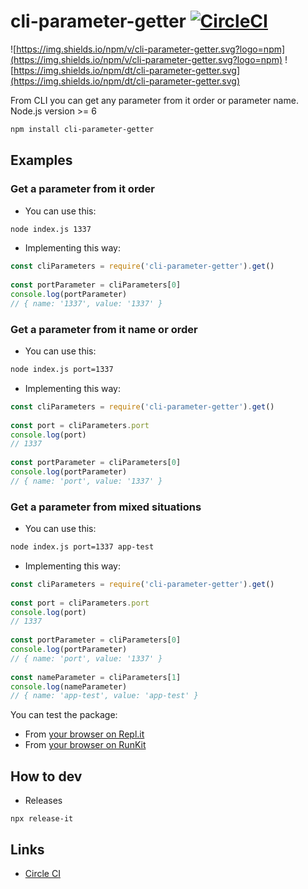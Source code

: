 # cli-parameter-getter [![CircleCI](https://circleci.com/gh/jotafeldmann/cli-parameter-getter.svg?style=svg)](https://circleci.com/gh/jotafeldmann/cli-parameter-getter)

![https://img.shields.io/npm/v/cli-parameter-getter.svg?logo=npm](https://img.shields.io/npm/v/cli-parameter-getter.svg?logo=npm) ![https://img.shields.io/npm/dt/cli-parameter-getter.svg](https://img.shields.io/npm/dt/cli-parameter-getter.svg)

From CLI you can get any parameter from it order or parameter name. Node.js version >= 6

```bash
npm install cli-parameter-getter
```

## Examples

### Get a parameter from it order

- You can use this:

```bash
node index.js 1337
```

- Implementing this way:

```javascript
const cliParameters = require('cli-parameter-getter').get()
 
const portParameter = cliParameters[0]
console.log(portParameter)
// { name: '1337', value: '1337' } 
```

### Get a parameter from it name or order

- You can use this:

```bash
node index.js port=1337
```

- Implementing this way:

```javascript
const cliParameters = require('cli-parameter-getter').get()
 
const port = cliParameters.port
console.log(port)
// 1337 
 
const portParameter = cliParameters[0]
console.log(portParameter)
// { name: 'port', value: '1337' }
```


### Get a parameter from mixed situations

- You can use this:

```bash
node index.js port=1337 app-test
```

- Implementing this way:

```javascript
const cliParameters = require('cli-parameter-getter').get()
 
const port = cliParameters.port
console.log(port)
// 1337 
 
const portParameter = cliParameters[0]
console.log(portParameter)
// { name: 'port', value: '1337' } 
 
const nameParameter = cliParameters[1]
console.log(nameParameter)
// { name: 'app-test', value: 'app-test' }
```

You can test the package:

- From [your browser on Repl.it](https://repl.it/@jotafeldmann/cli-parameter-getter)
- From [your browser on RunKit](https://runkit.com/jotafeldmann/cli-parameter-getter-example)

## How to dev

- Releases
```
npx release-it
```

## Links

- [Circle CI](https://circleci.com/gh/jotafeldmann/cli-parameter-getter)
